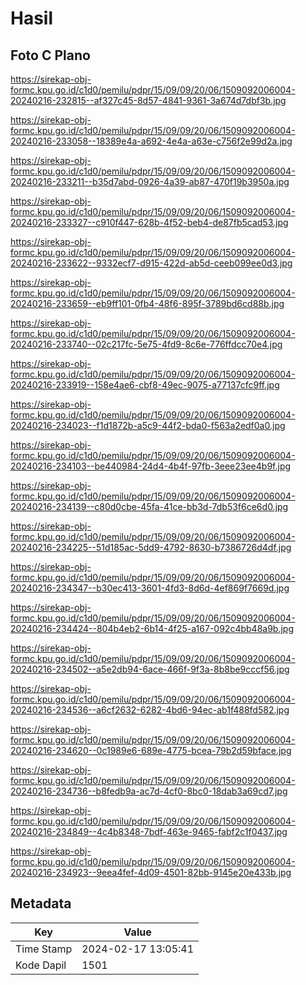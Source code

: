 # Hasil

## Foto C Plano

https://sirekap-obj-formc.kpu.go.id/c1d0/pemilu/pdpr/15/09/09/20/06/1509092006004-20240216-232815--af327c45-8d57-4841-9361-3a674d7dbf3b.jpg

https://sirekap-obj-formc.kpu.go.id/c1d0/pemilu/pdpr/15/09/09/20/06/1509092006004-20240216-233058--18389e4a-a692-4e4a-a63e-c756f2e99d2a.jpg

https://sirekap-obj-formc.kpu.go.id/c1d0/pemilu/pdpr/15/09/09/20/06/1509092006004-20240216-233211--b35d7abd-0926-4a39-ab87-470f19b3950a.jpg

https://sirekap-obj-formc.kpu.go.id/c1d0/pemilu/pdpr/15/09/09/20/06/1509092006004-20240216-233327--c910f447-628b-4f52-beb4-de87fb5cad53.jpg

https://sirekap-obj-formc.kpu.go.id/c1d0/pemilu/pdpr/15/09/09/20/06/1509092006004-20240216-233622--9332ecf7-d915-422d-ab5d-ceeb099ee0d3.jpg

https://sirekap-obj-formc.kpu.go.id/c1d0/pemilu/pdpr/15/09/09/20/06/1509092006004-20240216-233659--eb9ff101-0fb4-48f6-895f-3789bd6cd88b.jpg

https://sirekap-obj-formc.kpu.go.id/c1d0/pemilu/pdpr/15/09/09/20/06/1509092006004-20240216-233740--02c217fc-5e75-4fd9-8c6e-776ffdcc70e4.jpg

https://sirekap-obj-formc.kpu.go.id/c1d0/pemilu/pdpr/15/09/09/20/06/1509092006004-20240216-233919--158e4ae6-cbf8-49ec-9075-a77137cfc9ff.jpg

https://sirekap-obj-formc.kpu.go.id/c1d0/pemilu/pdpr/15/09/09/20/06/1509092006004-20240216-234023--f1d1872b-a5c9-44f2-bda0-f563a2edf0a0.jpg

https://sirekap-obj-formc.kpu.go.id/c1d0/pemilu/pdpr/15/09/09/20/06/1509092006004-20240216-234103--be440984-24d4-4b4f-97fb-3eee23ee4b9f.jpg

https://sirekap-obj-formc.kpu.go.id/c1d0/pemilu/pdpr/15/09/09/20/06/1509092006004-20240216-234139--c80d0cbe-45fa-41ce-bb3d-7db53f6ce6d0.jpg

https://sirekap-obj-formc.kpu.go.id/c1d0/pemilu/pdpr/15/09/09/20/06/1509092006004-20240216-234225--51d185ac-5dd9-4792-8630-b7386726d4df.jpg

https://sirekap-obj-formc.kpu.go.id/c1d0/pemilu/pdpr/15/09/09/20/06/1509092006004-20240216-234347--b30ec413-3601-4fd3-8d6d-4ef869f7669d.jpg

https://sirekap-obj-formc.kpu.go.id/c1d0/pemilu/pdpr/15/09/09/20/06/1509092006004-20240216-234424--804b4eb2-6b14-4f25-a167-092c4bb48a9b.jpg

https://sirekap-obj-formc.kpu.go.id/c1d0/pemilu/pdpr/15/09/09/20/06/1509092006004-20240216-234502--a5e2db94-6ace-466f-9f3a-8b8be9cccf56.jpg

https://sirekap-obj-formc.kpu.go.id/c1d0/pemilu/pdpr/15/09/09/20/06/1509092006004-20240216-234536--a6cf2632-6282-4bd6-94ec-ab1f488fd582.jpg

https://sirekap-obj-formc.kpu.go.id/c1d0/pemilu/pdpr/15/09/09/20/06/1509092006004-20240216-234620--0c1989e6-689e-4775-bcea-79b2d59bface.jpg

https://sirekap-obj-formc.kpu.go.id/c1d0/pemilu/pdpr/15/09/09/20/06/1509092006004-20240216-234736--b8fedb9a-ac7d-4cf0-8bc0-18dab3a69cd7.jpg

https://sirekap-obj-formc.kpu.go.id/c1d0/pemilu/pdpr/15/09/09/20/06/1509092006004-20240216-234849--4c4b8348-7bdf-463e-9465-fabf2c1f0437.jpg

https://sirekap-obj-formc.kpu.go.id/c1d0/pemilu/pdpr/15/09/09/20/06/1509092006004-20240216-234923--9eea4fef-4d09-4501-82bb-9145e20e433b.jpg


## Metadata

| Key        | Value               |
| ---------- | ------------------- |
| Time Stamp | 2024-02-17 13:05:41 |
| Kode Dapil | 1501                |



